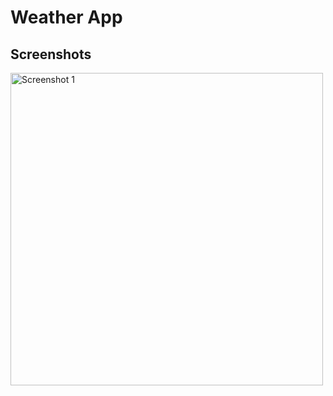 # Weather App

## Screenshots

<img src="https://github.com/iammannat03/app-dev/blob/main/weather_app/images/Screenshot%202023-11-03%20at%2010.36.36%E2%80%AFPM.jpg?raw=true" alt="Screenshot 1" height="500">
